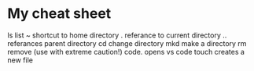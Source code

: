 # My cheat sheet
ls  list
~   shortcut to home directory
.   referance to current directory
..  referances parent directory
cd  change directory
mkd make a directory
rm  remove (use with extreme caution!)
code. opens vs code
touch creates a new file





